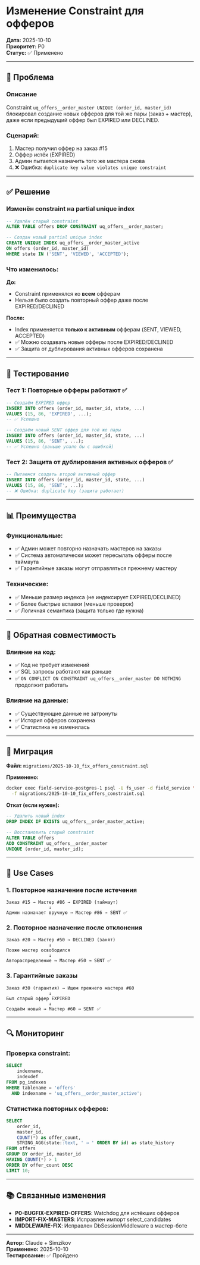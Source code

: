 # Изменение Constraint для офферов

**Дата:** 2025-10-10  
**Приоритет:** P0  
**Статус:** ✅ Применено

---

## 🐛 Проблема

### Описание
Constraint `uq_offers__order_master UNIQUE (order_id, master_id)` блокировал создание новых офферов для той же пары (заказ + мастер), даже если предыдущий оффер был EXPIRED или DECLINED.

### Сценарий:
1. Мастер получил оффер на заказ #15
2. Оффер истёк (EXPIRED)
3. Админ пытается назначить того же мастера снова
4. ❌ Ошибка: `duplicate key value violates unique constraint`

---

## ✅ Решение

### Изменён constraint на partial unique index

```sql
-- Удалён старый constraint
ALTER TABLE offers DROP CONSTRAINT uq_offers__order_master;

-- Создан новый partial unique index
CREATE UNIQUE INDEX uq_offers__order_master_active 
ON offers (order_id, master_id) 
WHERE state IN ('SENT', 'VIEWED', 'ACCEPTED');
```

### Что изменилось:

**До:**
- Constraint применялся ко **всем** офферам
- Нельзя было создать повторный оффер даже после EXPIRED/DECLINED

**После:**
- Index применяется **только к активным** офферам (SENT, VIEWED, ACCEPTED)
- ✅ Можно создавать новые офферы после EXPIRED/DECLINED
- ✅ Защита от дублирования активных офферов сохранена

---

## 🧪 Тестирование

### Тест 1: Повторные офферы работают ✅
```sql
-- Создаём EXPIRED оффер
INSERT INTO offers (order_id, master_id, state, ...) 
VALUES (15, 86, 'EXPIRED', ...);
-- ✅ Успешно

-- Создаём новый SENT оффер для той же пары
INSERT INTO offers (order_id, master_id, state, ...) 
VALUES (15, 86, 'SENT', ...);
-- ✅ Успешно (раньше упало бы с ошибкой)
```

### Тест 2: Защита от дублирования активных офферов ✅
```sql
-- Пытаемся создать второй активный оффер
INSERT INTO offers (order_id, master_id, state, ...) 
VALUES (15, 86, 'SENT', ...);
-- ❌ Ошибка: duplicate key (защита работает)
```

---

## 📊 Преимущества

### Функциональные:
- ✅ Админ может повторно назначать мастеров на заказы
- ✅ Система автоматически может пересылать офферы после таймаута
- ✅ Гарантийные заказы могут отправляться прежнему мастеру

### Технические:
- ✅ Меньше размер индекса (не индексирует EXPIRED/DECLINED)
- ✅ Более быстрые вставки (меньше проверок)
- ✅ Логичная семантика (защита только где нужна)

---

## 🔄 Обратная совместимость

### Влияние на код:
- ✅ Код не требует изменений
- ✅ SQL запросы работают как раньше
- ✅ `ON CONFLICT ON CONSTRAINT uq_offers__order_master DO NOTHING` продолжит работать

### Влияние на данные:
- ✅ Существующие данные не затронуты
- ✅ История офферов сохранена
- ✅ Статистика не изменилась

---

## 📝 Миграция

**Файл:** `migrations/2025-10-10_fix_offers_constraint.sql`

**Применено:**
```bash
docker exec field-service-postgres-1 psql -U fs_user -d field_service \
  -f migrations/2025-10-10_fix_offers_constraint.sql
```

**Откат (если нужен):**
```sql
-- Удалить новый index
DROP INDEX IF EXISTS uq_offers__order_master_active;

-- Восстановить старый constraint
ALTER TABLE offers 
ADD CONSTRAINT uq_offers__order_master 
UNIQUE (order_id, master_id);
```

---

## 🎯 Use Cases

### 1. Повторное назначение после истечения
```
Заказ #15 → Мастер #86 → EXPIRED (таймаут)
                ↓
Админ назначает вручную → Мастер #86 → SENT ✅
```

### 2. Повторное назначение после отклонения
```
Заказ #20 → Мастер #50 → DECLINED (занят)
                ↓
Позже мастер освободился
                ↓
Автораспределение → Мастер #50 → SENT ✅
```

### 3. Гарантийные заказы
```
Заказ #30 (гарантия) → Ищем прежнего мастера #60
                ↓
Был старый оффер EXPIRED
                ↓
Создаём новый → Мастер #60 → SENT ✅
```

---

## 🔍 Мониторинг

### Проверка constraint:
```sql
SELECT 
    indexname,
    indexdef
FROM pg_indexes 
WHERE tablename = 'offers' 
  AND indexname = 'uq_offers__order_master_active';
```

### Статистика повторных офферов:
```sql
SELECT 
    order_id,
    master_id,
    COUNT(*) as offer_count,
    STRING_AGG(state::text, ' → ' ORDER BY id) as state_history
FROM offers
GROUP BY order_id, master_id
HAVING COUNT(*) > 1
ORDER BY offer_count DESC
LIMIT 10;
```

---

## 📚 Связанные изменения

- **P0-BUGFIX-EXPIRED-OFFERS**: Watchdog для истёкших офферов
- **IMPORT-FIX-MASTERS**: Исправлен импорт select_candidates
- **MIDDLEWARE-FIX**: Исправлен DbSessionMiddleware в мастер-боте

---

**Автор:** Claude + Simzikov  
**Применено:** 2025-10-10  
**Тестирование:** ✅ Пройдено
